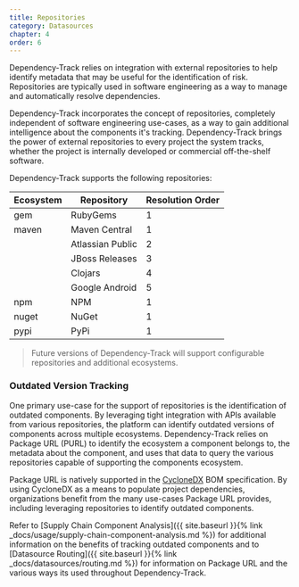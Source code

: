 ```yaml
---
title: Repositories
category: Datasources
chapter: 4
order: 6
---
```


Dependency-Track relies on integration with external repositories to help identify metadata that may be useful
for the identification of risk. Repositories are typically used in software engineering as a way to manage and 
automatically resolve dependencies.

Dependency-Track incorporates the concept of repositories, completely independent of software engineering use-cases, 
as a way to gain additional intelligence about the components it's tracking. Dependency-Track brings the power of
external repositories to every project the system tracks, whether the project is internally developed or commercial
off-the-shelf software.

Dependency-Track supports the following repositories:

| Ecosystem | Repository       | Resolution Order |
| --------- | ---------------- | ---------------- |
| gem       | RubyGems         | 1 |
| maven     | Maven Central    | 1 |
|           | Atlassian Public | 2 |
|           | JBoss Releases   | 3 |
|           | Clojars          | 4 |
|           | Google Android   | 5 |
| npm       | NPM              | 1 |
| nuget     | NuGet            | 1 |
| pypi      | PyPi             | 1 |


> Future versions of Dependency-Track will support configurable repositories and additional ecosystems.


### Outdated Version Tracking

One primary use-case for the support of repositories is the identification of outdated components. By leveraging tight 
integration with APIs available from various repositories, the platform can identify outdated versions of components 
across multiple ecosystems. Dependency-Track relies on Package URL (PURL) to identify the ecosystem a component belongs 
to, the metadata about the component, and uses that data to query the various repositories capable of supporting the 
components ecosystem.

Package URL is natively supported in the [CycloneDX](http://cyclonedx.org/) BOM specification. By using CycloneDX as a 
means to populate project dependencies, organizations benefit from the many use-cases Package URL provides, including
leveraging repositories to identify outdated components.

Refer to [Supply Chain Component Analysis]({{ site.baseurl }}{% link _docs/usage/supply-chain-component-analysis.md %}) for additional information on
the benefits of tracking outdated components and to [Datasource Routing]({{ site.baseurl }}{% link _docs/datasources/routing.md %})
for information on Package URL and the various ways its used throughout Dependency-Track.
